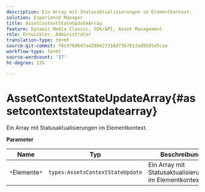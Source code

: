```yaml
---
description: Ein Array mit Statusaktualisierungen im Elementkontext.
solution: Experience Manager
title: AssetContextStateUpdateArray
feature: Dynamic Media Classic, SDK/API, Asset Management
role: Entwickler, Administrator
translation-type: tm+mt
source-git-commit: f6c97606d7a4209427316d7367013ad9585a5cae
workflow-type: tm+mt
source-wordcount: '37'
ht-degree: 13%

---
```



# AssetContextStateUpdateArray{#assetcontextstateupdatearray}

Ein Array mit Statusaktualisierungen im Elementkontext.

**Parameter**

| Name | Typ | Beschreibung |
|---|---|---|
| `*`Elemente`*` | `types:AssetsContextStateUpdate` | Ein Array mit Statusaktualisierungen im Elementkontext. |

